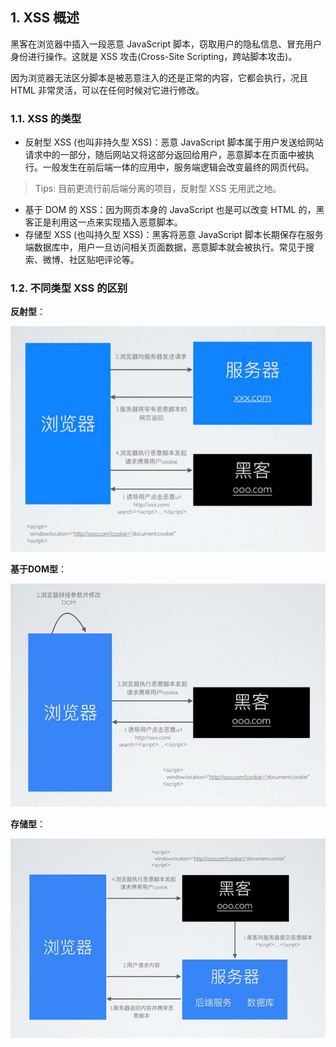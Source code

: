 ## 1. XSS 概述

黑客在浏览器中插入一段恶意 JavaScript 脚本，窃取用户的隐私信息、冒充用户身份进行操作。这就是 XSS 攻击(Cross-Site Scripting，跨站脚本攻击)。

因为浏览器无法区分脚本是被恶意注入的还是正常的内容，它都会执行，况且 HTML 非常灵活，可以在任何时候对它进行修改。

### 1.1. XSS 的类型

- 反射型 XSS (也叫非持久型 XSS)：恶意 JavaScript 脚本属于用户发送给网站请求中的一部分，随后网站又将这部分返回给用户，恶意脚本在页面中被执行。一般发生在前后端一体的应用中，服务端逻辑会改变最终的网页代码。
> Tips: 目前更流行前后端分离的项目，反射型 XSS 无用武之地。
- 基于 DOM 的 XSS：因为网页本身的 JavaScript 也是可以改变 HTML 的，黑客正是利用这一点来实现插入恶意脚本。
- 存储型 XSS (也叫持久型 XSS)：黑客将恶意 JavaScript 脚本长期保存在服务端数据库中，用户一旦访问相关页面数据，恶意脚本就会被执行。常见于搜索、微博、社区贴吧评论等。

### 1.2. 不同类型 XSS 的区别

**反射型**：

![](images/99754516249495.png)

**基于DOM型**：

![](images/364484516237362.jpg)

**存储型**：

![](images/109094616257528.jpg)


